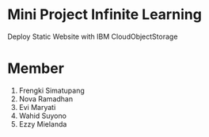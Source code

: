 # Mini Project Infinite Learning
Deploy Static Website with IBM CloudObjectStorage
# Member
1. Frengki Simatupang
2. Nova Ramadhan
3. Evi Maryati
4. Wahid Suyono
5. Ezzy Mielanda
